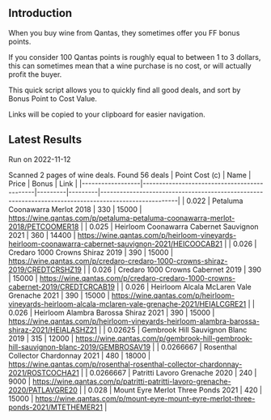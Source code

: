 ## Introduction

When you buy wine from Qantas, they sometimes offer you FF bonus points. 

If you consider 100 Qantas points is roughly equal to between 1 to 3 dollars, this can sometimes mean that a wine purchase is no cost, or will actually profit the buyer.

This quick script allows you to quickly find all good deals, and sort by Bonus Point to Cost Value.

Links will be copied to your clipboard for easier navigation.

## Latest Results

Run on 2022-11-12

Scanned 2 pages of wine deals.
Found 56 deals
|   Point Cost (c) | Name                                        |   Price |   Bonus | Link                                                                                                 |
|------------------|---------------------------------------------|---------|---------|------------------------------------------------------------------------------------------------------|
|        0.022     | Petaluma Coonawarra Merlot 2018             |     330 |   15000 | https://wine.qantas.com/p/petaluma-petaluma-coonawarra-merlot-2018/PETCOOMER18                       |
|        0.025     | Heirloom Coonawarra Cabernet Sauvignon 2021 |     360 |   14400 | https://wine.qantas.com/p/heirloom-vineyards-heirloom-coonawarra-cabernet-sauvignon-2021/HEICOOCAB21 |
|        0.026     | Credaro 1000 Crowns Shiraz 2019             |     390 |   15000 | https://wine.qantas.com/p/credaro-credaro-1000-crowns-shiraz-2019/CREDTCRSHZ19                       |
|        0.026     | Credaro 1000 Crowns Cabernet 2019           |     390 |   15000 | https://wine.qantas.com/p/credaro-credaro-1000-crowns-cabernet-2019/CREDTCRCAB19                     |
|        0.026     | Heirloom Alcala McLaren Vale Grenache 2021  |     390 |   15000 | https://wine.qantas.com/p/heirloom-vineyards-heirloom-alcala-mclaren-vale-grenache-2021/HEIALCGRE21  |
|        0.026     | Heirloom Alambra Barossa Shiraz 2021        |     390 |   15000 | https://wine.qantas.com/p/heirloom-vineyards-heirloom-alambra-barossa-shiraz-2021/HEIALASHZ21        |
|        0.02625   | Gembrook Hill Sauvignon Blanc 2019          |     315 |   12000 | https://wine.qantas.com/p/gembrook-hill-gembrook-hill-sauvignon-blanc-2019/GEMBROSAV19               |
|        0.0266667 | Rosenthal Collector Chardonnay 2021         |     480 |   18000 | https://wine.qantas.com/p/rosenthal-rosenthal-collector-chardonnay-2021/ROSTCOCHA21                  |
|        0.0266667 | Patritti Lavoro Grenache 2020               |     240 |    9000 | https://wine.qantas.com/p/patritti-patritti-lavoro-grenache-2020/PATLAVGRE20                         |
|        0.028     | Mount Eyre Merlot Three Ponds 2021          |     420 |   15000 | https://wine.qantas.com/p/mount-eyre-mount-eyre-merlot-three-ponds-2021/MTETHEMER21                  |

